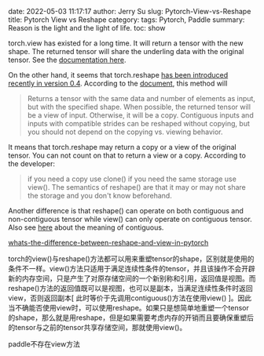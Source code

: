 date: 2022-05-03 11:17:17
author: Jerry Su
slug: Pytorch-View-vs-Reshape
title: Pytorch View vs Reshape
category: 
tags: Pytorch, Paddle
summary: Reason is the light and the light of life.
toc: show

torch.view has existed for a long time. It will return a tensor with the new shape. The returned tensor will share the underling data with the original tensor. See the [documentation here](https://pytorch.org/docs/master/tensors.html?highlight=view#torch.Tensor.view).

On the other hand, it seems that torch.reshape [has been introduced recently in version 0.4](https://github.com/pytorch/pytorch/pull/5575). According to the [document](https://pytorch.org/docs/master/torch.html#torch.reshape), this method will

> Returns a tensor with the same data and number of elements as input, but with the specified shape. When possible, the returned tensor will be a view of input. Otherwise, it will be a copy. Contiguous inputs and inputs with compatible strides can be reshaped without copying, but you should not depend on the copying vs. viewing behavior.

It means that torch.reshape may return a copy or a view of the original tensor. You can not count on that to return a view or a copy. According to the developer:

> if you need a copy use clone() if you need the same storage use view(). The semantics of reshape() are that it may or may not share the storage and you don't know beforehand.

Another difference is that reshape() can operate on both contiguous and non-contiguous tensor while view() can only operate on contiguous tensor. Also see [here](https://stackoverflow.com/questions/26998223/what-is-the-difference-between-contiguous-and-non-contiguous-arrays/26999092#26999092) about the meaning of contiguous.

[whats-the-difference-between-reshape-and-view-in-pytorch](https://stackoverflow.com/questions/49643225/whats-the-difference-between-reshape-and-view-in-pytorch)

torch的view()与reshape()方法都可以用来重塑tensor的shape，区别就是使用的条件不一样。view()方法只适用于满足连续性条件的tensor，并且该操作不会开辟新的内存空间，只是产生了对原存储空间的一个新别称和引用，返回值是视图。而reshape()方法的返回值既可以是视图，也可以是副本，当满足连续性条件时返回view，否则返回副本[ 此时等价于先调用contiguous()方法在使用view() ]。因此当不确能否使用view时，可以使用reshape。如果只是想简单地重塑一个tensor的shape，那么就是用reshape，但是如果需要考虑内存的开销而且要确保重塑后的tensor与之前的tensor共享存储空间，那就使用view()。

paddle不存在view方法
